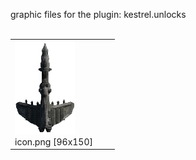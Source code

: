 graphic files for the plugin: kestrel.unlocks<br>
<br>
<table>
	<tr valign="bottom">
		<td><img src="https://raw.githubusercontent.com/zuckung/endless-sky-plugins/refs/heads/main/myplugins/kestrel.unlocks/icon.png" width="96" height="150"><br>
		icon.png [96x150]</td>
		<td></td>
		<td></td>
	</tr>
</table>
